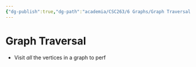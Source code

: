 ```yaml
---
{"dg-publish":true,"dg-path":"academia/CSC263/6 Graphs/Graph Traversal.md","permalink":"/academia/csc-263/6-graphs/graph-traversal/","tags":["cs","lecture","note","university"],"created":"2025-02-26T02:41:18.499-05:00","updated":"2025-02-27T15:12:49.934-05:00"}
---
```



# Graph Traversal

- Visit *all* the vertices in a graph to perf
